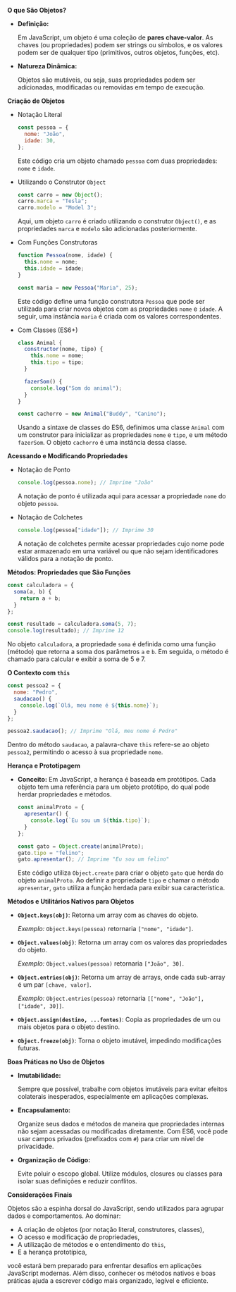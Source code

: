 **O que São Objetos?**

- **Definição:**
    
    Em JavaScript, um objeto é uma coleção de **pares chave-valor**. As chaves (ou propriedades) podem ser strings ou símbolos, e os valores podem ser de qualquer tipo (primitivos, outros objetos, funções, etc).
    
- **Natureza Dinâmica:**
    
    Objetos são mutáveis, ou seja, suas propriedades podem ser adicionadas, modificadas ou removidas em tempo de execução.
    

**Criação de Objetos**

- Notação Literal
    
    ```jsx
    const pessoa = {
      nome: "João",
      idade: 30,
    };
    ```
    
    Este código cria um objeto chamado `pessoa` com duas propriedades: `nome` e `idade`.
    

- Utilizando o Construtor `Object`
    
    ```jsx
    const carro = new Object();
    carro.marca = "Tesla";
    carro.modelo = "Model 3";
    ```
    
    Aqui, um objeto `carro` é criado utilizando o construtor `Object()`, e as propriedades `marca` e `modelo` são adicionadas posteriormente.
    

- Com Funções Construtoras
    
    ```jsx
    function Pessoa(nome, idade) {
      this.nome = nome;
      this.idade = idade;
    }
    
    const maria = new Pessoa("Maria", 25);
    ```
    
    Este código define uma função construtora `Pessoa` que pode ser utilizada para criar novos objetos com as propriedades `nome` e `idade`. A seguir, uma instância `maria` é criada com os valores correspondentes.
    

- Com Classes (ES6+)
    
    ```jsx
    class Animal {
      constructor(nome, tipo) {
        this.nome = nome;
        this.tipo = tipo;
      }
    
      fazerSom() {
        console.log("Som do animal");
      }
    }
    
    const cachorro = new Animal("Buddy", "Canino");
    ```
    
    Usando a sintaxe de classes do ES6, definimos uma classe `Animal` com um construtor para inicializar as propriedades `nome` e `tipo`, e um método `fazerSom`. O objeto `cachorro` é uma instância dessa classe.
    

**Acessando e Modificando Propriedades**

- Notação de Ponto
    
    ```jsx
    console.log(pessoa.nome); // Imprime "João"
    ```
    
    A notação de ponto é utilizada aqui para acessar a propriedade `nome` do objeto `pessoa`.
    

- Notação de Colchetes
    
    ```jsx
    console.log(pessoa["idade"]); // Imprime 30
    ```
    
    A notação de colchetes permite acessar propriedades cujo nome pode estar armazenado em uma variável ou que não sejam identificadores válidos para a notação de ponto.
    

**Métodos: Propriedades que São Funções**

```jsx
const calculadora = {
  soma(a, b) {
    return a + b;
  }
};

const resultado = calculadora.soma(5, 7);
console.log(resultado); // Imprime 12

```

No objeto `calculadora`, a propriedade `soma` é definida como uma função (método) que retorna a soma dos parâmetros `a` e `b`. Em seguida, o método é chamado para calcular e exibir a soma de 5 e 7.

**O Contexto com `this`**

```jsx
const pessoa2 = {
  nome: "Pedro",
  saudacao() {
    console.log(`Olá, meu nome é ${this.nome}`);
  }
};

pessoa2.saudacao(); // Imprime "Olá, meu nome é Pedro"
```

Dentro do método `saudacao`, a palavra-chave `this` refere-se ao objeto `pessoa2`, permitindo o acesso à sua propriedade `nome`.

**Herança e Prototipagem**

- **Conceito:**
Em JavaScript, a herança é baseada em protótipos. Cada objeto tem uma referência para um objeto protótipo, do qual pode herdar propriedades e métodos.
    
    ```jsx
    const animalProto = {
      apresentar() {
        console.log(`Eu sou um ${this.tipo}`);
      }
    };
    
    const gato = Object.create(animalProto);
    gato.tipo = "felino";
    gato.apresentar(); // Imprime "Eu sou um felino"
    ```
    
    Este código utiliza `Object.create` para criar o objeto `gato` que herda do objeto `animalProto`. Ao definir a propriedade `tipo` e chamar o método `apresentar`, `gato` utiliza a função herdada para exibir sua característica.
    

**Métodos e Utilitários Nativos para Objetos**

- **`Object.keys(obj)`**: Retorna um array com as chaves do objeto.
    
    *Exemplo:* `Object.keys(pessoa)` retornaria `["nome", "idade"]`.
    
- **`Object.values(obj)`**: Retorna um array com os valores das propriedades do objeto.
    
    *Exemplo:* `Object.values(pessoa)` retornaria `["João", 30]`.
    
- **`Object.entries(obj)`**: Retorna um array de arrays, onde cada sub-array é um par `[chave, valor]`.
    
    *Exemplo:* `Object.entries(pessoa)` retornaria `[["nome", "João"], ["idade", 30]]`.
    
- **`Object.assign(destino, ...fontes)`**: Copia as propriedades de um ou mais objetos para o objeto destino.
- **`Object.freeze(obj)`**: Torna o objeto imutável, impedindo modificações futuras.

**Boas Práticas no Uso de Objetos**

- **Imutabilidade:**
    
    Sempre que possível, trabalhe com objetos imutáveis para evitar efeitos colaterais inesperados, especialmente em aplicações complexas.
    
- **Encapsulamento:**
    
    Organize seus dados e métodos de maneira que propriedades internas não sejam acessadas ou modificadas diretamente. Com ES6, você pode usar campos privados (prefixados com `#`) para criar um nível de privacidade.
    
- **Organização de Código:**
    
    Evite poluir o escopo global. Utilize módulos, closures ou classes para isolar suas definições e reduzir conflitos.
    

**Considerações Finais**

Objetos são a espinha dorsal do JavaScript, sendo utilizados para agrupar dados e comportamentos. Ao dominar:

- A criação de objetos (por notação literal, construtores, classes),
- O acesso e modificação de propriedades,
- A utilização de métodos e o entendimento do `this`,
- E a herança prototípica,

você estará bem preparado para enfrentar desafios em aplicações JavaScript modernas. Além disso, conhecer os métodos nativos e boas práticas ajuda a escrever código mais organizado, legível e eficiente.